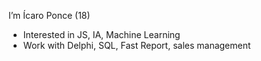 I’m Ícaro Ponce (18)
- Interested in JS, IA, Machine Learning
- Work with Delphi, SQL, Fast Report, sales management 

<!---
IcaroStrk/IcaroStrk is a ✨ special ✨ repository because its `README.md` (this file) appears on your GitHub profile.
You can click the Preview link to take a look at your changes.
--->
